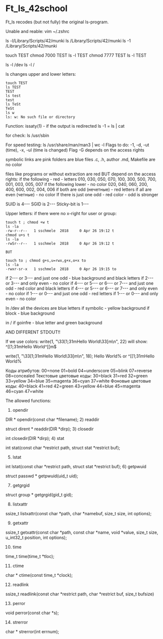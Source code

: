 # Ft_ls_42school
Ft_ls recodes (but not fully) the original ls-program.

Unable and reable: vim ~/.zshrc

ls -l/Library/Scripts/42/munki
ls /Library/Scripts/42/munki
ls -1 /Library/Scripts/42/munki

touch TEST
chmod 7000 TEST
ls -l TEST
chmod 7777 TEST
ls -l TEST

ls -l /dev
ls -l /

ls changes upper and lower letters:

	touch TEST
	ls TEST
	TEST
	ls test
	test
	ls TeSt
	TeSt
	ls w
	ls: w: No such file or directory

Function: issaty(1) - if the output is redirected
ls -1 = ls | cat

for check: ls /usr/sbin

For speed testing: ls /usr/share/man/man3 | wc -l
Flags to do: -1, -d, -ut (time), -x, -ul (time is changed)
Flag -G depends on the access rights

symbolic links are pink
folders are blue
files .c, .h, author .md, Makefile are no color

files like programs or without extraction are red BUT depend on the access rights:
if the following - red - letters
010, 030, 050, 070, 100, 300, 500, 700, 001, 003, 005, 007 
if the following lower - no color
020, 040, 060, 200, 400, 600, 002, 004, 006
if both are odd (нечетные) - red letters
if all  are even (четные) - no color
If there is just one odd - red color - odd is stronger

SUID is 4---
SGID is 2---
Sticky-bit is 1---

Upper letters: if there were no x-right for user or group:

	touch t ; chmod +w t
	ls -la
	-rw-r--r--   1 sschmele  2018     0 Apr 26 19:12 t
	chmod u+s t
	ls -la
	-rwSr--r--   1 sschmele  2018     0 Apr 26 19:12 t

	BUT

	touch to ; chmod g+s,u=rwx,g+x,o+x to
	ls -la
	-rwxr-sr-x   1 sschmele  2018     0 Apr 26 19:15 to

if 2--- or 3--- and just one odd - blue background and black letters
if 2--- or 3--- and only even - no color
if 4--- or 5--- or 6--- or 7--- and just one odd - red color and black letters
if 4--- or 5--- or 6--- or 7--- and only even - no color
if 1--- or 0--- and just one odd - red letters
if 1--- or 0--- and only even - no color

In /dev
all the devices are blue letters
if symbolic - yellow background
if block - blue background

in /
if goinfre - blue letter and green background

AND DIFFERENT STDOUT!!

If we use colors:
write(1, "\33[1;31mHello World\33[m\n", 22) will show:
	^[[1;31mHello World^[[m$

write(1, "\33[1;31mHello World\33[m\n", 18);
	Hello World% or
	^[[1;31mHello World%

Коды атрибутов: 00=none 01=bold 04=underscore 05=blink 07=reverse 08=concealed
Текстовые цветовые коды: 30=black 31=red 32=green 33=yellow 34=blue 35=magenta 36=cyan 37=white
Фоновые цветовые коды: 40=black 41=red 42=green 43=yellow 44=blue 45=magenta 46=cyan 47=white



The allowed functions:
1) opendir

DIR *
     opendir(const char *filename);
2) readdir

struct dirent *
     readdir(DIR *dirp);
3) closedir

int
     closedir(DIR *dirp);
4) stat

int
     stat(const char *restrict path, struct stat *restrict buf);
	 
5) lstat

int
     lstat(const char *restrict path, struct stat *restrict buf);
6) getpwuid

struct passwd *
     getpwuid(uid_t uid);

7) getgrgid

 struct group *
      getgrgid(gid_t gid);

8) listxattr

ssize_t
     listxattr(const char *path, char *namebuf, size_t size, int options);

9) getxattr

ssize_t
     getxattr(const char *path, const char *name, void *value, size_t size,
	          u_int32_t position, int options);

10) time

time_t
     time(time_t *tloc);

11) ctime

char *
     ctime(const time_t *clock);

12) readlink

ssize_t
     readlink(const char *restrict path, char *restrict buf, size_t bufsize)

13) perror

void
     perror(const char *s);
	
14) strerror

char *
     strerror(int errnum);

